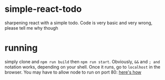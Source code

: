 # simple-react-todo
sharpening react with a simple todo. Code is very basic and very wrong, please tell me why though

# running
simply clone and `npm run build` then `npm run start`. Obviously, `&&` and `; and` notation works, depending on your shell. Once it runs, go to `localhost` in the browser. You may have to allow node to run on port 80: [here's how](http://stackoverflow.com/a/23281401/3161092)
